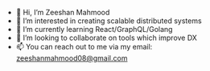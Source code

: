 - 👋 Hi, I’m Zeeshan Mahmood
- 👀 I’m interested in creating scalable distributed systems
- 🌱 I’m currently learning React/GraphQL/Golang
- 💞️ I’m looking to collaborate on tools which improve DX
- 📫 You can reach out to me via my email: zeeshanmahmood08@gmail.com

